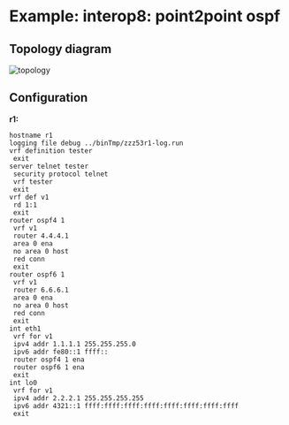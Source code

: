 # Example: interop8: point2point ospf

## **Topology diagram**

![topology](/img/intop8-ospf01.tst.png)

## **Configuration**

**r1:**
```
hostname r1
logging file debug ../binTmp/zzz53r1-log.run
vrf definition tester
 exit
server telnet tester
 security protocol telnet
 vrf tester
 exit
vrf def v1
 rd 1:1
 exit
router ospf4 1
 vrf v1
 router 4.4.4.1
 area 0 ena
 no area 0 host
 red conn
 exit
router ospf6 1
 vrf v1
 router 6.6.6.1
 area 0 ena
 no area 0 host
 red conn
 exit
int eth1
 vrf for v1
 ipv4 addr 1.1.1.1 255.255.255.0
 ipv6 addr fe80::1 ffff::
 router ospf4 1 ena
 router ospf6 1 ena
 exit
int lo0
 vrf for v1
 ipv4 addr 2.2.2.1 255.255.255.255
 ipv6 addr 4321::1 ffff:ffff:ffff:ffff:ffff:ffff:ffff:ffff
 exit
```
